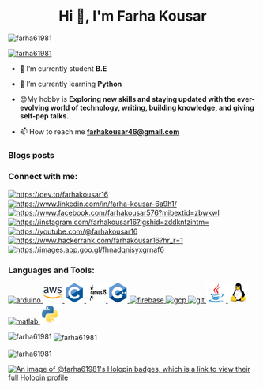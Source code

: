<h1 align="center">Hi 👋, I'm Farha Kousar</h1>


<p align="left"> <img src="https://komarev.com/ghpvc/?username=farha61981&label=Profile%20views&color=0e75b6&style=flat" alt="farha61981" /> </p>

<p align="left"> <a href="https://github.com/ryo-ma/github-profile-trophy"><img src="https://github-profile-trophy.vercel.app/?username=farha61981" alt="farha61981" /></a> </p>

- 🔭 I’m currently student **B.E**

- 🌱 I’m currently learning **Python**

- 😊My hobby is **Exploring new skills and staying updated with the ever-evolving world of technology, writing, building knowledge, and giving self-pep talks.**

- 📫 How to reach me **farhakousar46@gmail.com**

### Blogs posts
<!-- BLOG-POST-LIST:START -->
<!-- BLOG-POST-LIST:END -->

<h3 align="left">Connect with me:</h3>
<p align="left">
<a href="https://dev.to/https://dev.to/farhakousar16" target="blank"><img align="center" src="https://raw.githubusercontent.com/rahuldkjain/github-profile-readme-generator/master/src/images/icons/Social/devto.svg" alt="https://dev.to/farhakousar16" height="30" width="40" /></a>
<a href="https://linkedin.com/in/https://www.linkedin.com/in/farha-kousar-6a9h1/" target="blank"><img align="center" src="https://raw.githubusercontent.com/rahuldkjain/github-profile-readme-generator/master/src/images/icons/Social/linked-in-alt.svg" alt="https://www.linkedin.com/in/farha-kousar-6a9h1/" height="30" width="40" /></a>
<a href="https://fb.com/https://www.facebook.com/farhakousar576?mibextid=zbwkwl" target="blank"><img align="center" src="https://raw.githubusercontent.com/rahuldkjain/github-profile-readme-generator/master/src/images/icons/Social/facebook.svg" alt="https://www.facebook.com/farhakousar576?mibextid=zbwkwl" height="30" width="40" /></a>
<a href="https://instagram.com/https://instagram.com/farhakousar16?igshid=zddkntzintm=" target="blank"><img align="center" src="https://raw.githubusercontent.com/rahuldkjain/github-profile-readme-generator/master/src/images/icons/Social/instagram.svg" alt="https://instagram.com/farhakousar16?igshid=zddkntzintm=" height="30" width="40" /></a>
<a href="https://www.youtube.com/c/https://youtube.com/@farhakousar16" target="blank"><img align="center" src="https://raw.githubusercontent.com/rahuldkjain/github-profile-readme-generator/master/src/images/icons/Social/youtube.svg" alt="https://youtube.com/@farhakousar16" height="30" width="40" /></a>
<a href="https://www.hackerrank.com/https://www.hackerrank.com/farhakousar16?hr_r=1" target="blank"><img align="center" src="https://raw.githubusercontent.com/rahuldkjain/github-profile-readme-generator/master/src/images/icons/Social/hackerrank.svg" alt="https://www.hackerrank.com/farhakousar16?hr_r=1" height="30" width="40" /></a>
<a href="/https://images.app.goo.gl/fhnadqnjsyxgrnaf6" target="blank"><img align="center" src="https://raw.githubusercontent.com/rahuldkjain/github-profile-readme-generator/master/src/images/icons/Social/rss.svg" alt="https://images.app.goo.gl/fhnadqnjsyxgrnaf6" height="30" width="40" /></a>
</p>

<h3 align="left">Languages and Tools:</h3>
<p align="left"> <a href="https://www.arduino.cc/" target="_blank" rel="noreferrer"> <img src="https://cdn.worldvectorlogo.com/logos/arduino-1.svg" alt="arduino" width="40" height="40"/> </a> <a href="https://aws.amazon.com" target="_blank" rel="noreferrer"> <img src="https://raw.githubusercontent.com/devicons/devicon/master/icons/amazonwebservices/amazonwebservices-original-wordmark.svg" alt="aws" width="40" height="40"/> </a> <a href="https://www.cprogramming.com/" target="_blank" rel="noreferrer"> <img src="https://raw.githubusercontent.com/devicons/devicon/master/icons/c/c-original.svg" alt="c" width="40" height="40"/> </a> <a href="https://canvasjs.com" target="_blank" rel="noreferrer"> <img src="https://raw.githubusercontent.com/Hardik0307/Hardik0307/master/assets/canvasjs-charts.svg" alt="canvasjs" width="40" height="40"/> </a> <a href="https://www.w3schools.com/cpp/" target="_blank" rel="noreferrer"> <img src="https://raw.githubusercontent.com/devicons/devicon/master/icons/cplusplus/cplusplus-original.svg" alt="cplusplus" width="40" height="40"/> </a> <a href="https://firebase.google.com/" target="_blank" rel="noreferrer"> <img src="https://www.vectorlogo.zone/logos/firebase/firebase-icon.svg" alt="firebase" width="40" height="40"/> </a> <a href="https://cloud.google.com" target="_blank" rel="noreferrer"> <img src="https://www.vectorlogo.zone/logos/google_cloud/google_cloud-icon.svg" alt="gcp" width="40" height="40"/> </a> <a href="https://git-scm.com/" target="_blank" rel="noreferrer"> <img src="https://www.vectorlogo.zone/logos/git-scm/git-scm-icon.svg" alt="git" width="40" height="40"/> </a> <a href="https://www.java.com" target="_blank" rel="noreferrer"> <img src="https://raw.githubusercontent.com/devicons/devicon/master/icons/java/java-original.svg" alt="java" width="40" height="40"/> </a> <a href="https://www.linux.org/" target="_blank" rel="noreferrer"> <img src="https://raw.githubusercontent.com/devicons/devicon/master/icons/linux/linux-original.svg" alt="linux" width="40" height="40"/> </a> <a href="https://www.mathworks.com/" target="_blank" rel="noreferrer"> <img src="https://upload.wikimedia.org/wikipedia/commons/2/21/Matlab_Logo.png" alt="matlab" width="40" height="40"/> </a> <a href="https://www.python.org" target="_blank" rel="noreferrer"> <img src="https://raw.githubusercontent.com/devicons/devicon/master/icons/python/python-original.svg" alt="python" width="40" height="40"/> </a> </p>

<p><img align="left" src="https://github-readme-stats.vercel.app/api/top-langs?username=farha61981&show_icons=true&locale=en&layout=compact" alt="farha61981" /></p>

<p>&nbsp;<img align="center" src="https://github-readme-stats.vercel.app/api?username=farha61981&show_icons=true&locale=en" alt="farha61981" /></p>

<p><img align="center" src="https://github-readme-streak-stats.herokuapp.com/?user=farha61981&" alt="farha61981" /></p>


[![An image of @farha61981's Holopin badges, which is a link to view their full Holopin profile](https://holopin.me/farha61981)](https://holopin.io/@farha61981)
